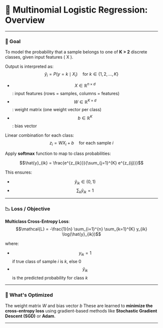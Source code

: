 # 📘 Multinomial Logistic Regression: Overview

---

### 🎯 Goal

To model the probability that a sample belongs to one of **K > 2** discrete classes, given input features \( X \).  

Output is interpreted as:  
$$\hat{y}_i = P(y = k \mid X_i) \quad \text{for } k \in \{1, 2, \dots, K\}$$

- $$X \in \mathbb{R}^{n \times d}$$: input features (rows = samples, columns = features)  
- $$W \in \mathbb{R}^{K \times d}$$: weight matrix (one weight vector per class)  
- $$b \in \mathbb{R}^{K}$$: bias vector  

Linear combination for each class:  
$$z_i = W X_i + b \quad \text{for each sample } i$$

Apply **softmax** function to map to class probabilities:  

$$\hat{y}_{ik} = \frac{e^{z_{ik}}}{\sum_{j=1}^{K} e^{z_{ij}}}$$


This ensures:
- $$\hat{y}_{ik} \in (0, 1)$$ 
- $$\sum_k \hat{y}_{ik} = 1$$

---

### 📉 Loss / Objective

**Multiclass Cross-Entropy Loss**:  
$$\mathcal{L} = -\frac{1}{n} \sum_{i=1}^{n} \sum_{k=1}^{K} y_{ik} \log(\hat{y}_{ik})$$

where:
- $$y_{ik} = 1$$ if true class of sample $i$ is $k$, else 0  
- $$\hat{y}_{ik}$$ is the predicted probability for class $k$

---

### 🧠 What's Optimized

The weight matrix $W$ and bias vector $b$
These are learned to **minimize the cross-entropy loss** using gradient-based methods like **Stochastic Gradient Descent (SGD)** or **Adam**.

---
